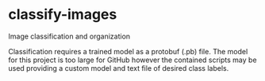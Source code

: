 # classify-images
Image classification and organization

Classification requires a trained model as a protobuf (.pb) file. The model for this project is too large for GitHub however the contained scripts may be used providing a custom model and text file of desired class labels.  
